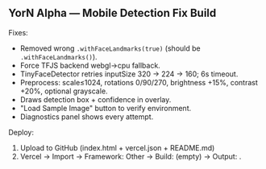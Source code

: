 YorN Alpha — Mobile Detection Fix Build
--------------------------------------
Fixes:
- Removed wrong `.withFaceLandmarks(true)` (should be `.withFaceLandmarks()`).
- Force TFJS backend webgl→cpu fallback.
- TinyFaceDetector retries inputSize 320 → 224 → 160; 6s timeout.
- Preprocess: scale≤1024, rotations 0/90/270, brightness +15%, contrast +20%, optional grayscale.
- Draws detection box + confidence in overlay.
- "Load Sample Image" button to verify environment.
- Diagnostics panel shows every attempt.

Deploy:
  1) Upload to GitHub (index.html + vercel.json + README.md)
  2) Vercel → Import → Framework: Other → Build: (empty) → Output: .

